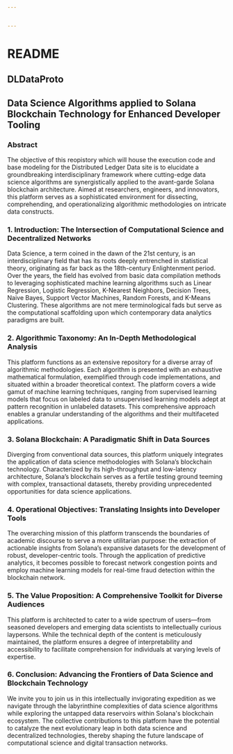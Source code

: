 ```yaml
---


---
```


# README

## DLDataProto

## Data Science Algorithms applied to Solana Blockchain Technology for Enhanced Developer Tooling

### Abstract

The objective of this reopistory which will house the execution code and base modeling for the Distributed Ledger Data site is to elucidate a groundbreaking interdisciplinary framework where cutting-edge data science algorithms are synergistically applied to the avant-garde Solana blockchain architecture. Aimed at researchers, engineers, and innovators, this platform serves as a sophisticated environment for dissecting, comprehending, and operationalizing algorithmic methodologies on intricate data constructs.

### 1. Introduction: The Intersection of Computational Science and Decentralized Networks

Data Science, a term coined in the dawn of the 21st century, is an interdisciplinary field that has its roots deeply entrenched in statistical theory, originating as far back as the 18th-century Enlightenment period. Over the years, the field has evolved from basic data compilation methods to leveraging sophisticated machine learning algorithms such as Linear Regression, Logistic Regression, K-Nearest Neighbors, Decision Trees, Naive Bayes, Support Vector Machines, Random Forests, and K-Means Clustering. These algorithms are not mere terminological fads but serve as the computational scaffolding upon which contemporary data analytics paradigms are built.

### 2. Algorithmic Taxonomy: An In-Depth Methodological Analysis

This platform functions as an extensive repository for a diverse array of algorithmic methodologies. Each algorithm is presented with an exhaustive mathematical formulation, exemplified through code implementations, and situated within a broader theoretical context. The platform covers a wide gamut of machine learning techniques, ranging from supervised learning models that focus on labeled data to unsupervised learning models adept at pattern recognition in unlabeled datasets. This comprehensive approach enables a granular understanding of the algorithms and their multifaceted applications.

### 3. Solana Blockchain: A Paradigmatic Shift in Data Sources

Diverging from conventional data sources, this platform uniquely integrates the application of data science methodologies with Solana’s blockchain technology. Characterized by its high-throughput and low-latency architecture, Solana’s blockchain serves as a fertile testing ground teeming with complex, transactional datasets, thereby providing unprecedented opportunities for data science applications.

### 4. Operational Objectives: Translating Insights into Developer Tools

The overarching mission of this platform transcends the boundaries of academic discourse to serve a more utilitarian purpose: the extraction of actionable insights from Solana’s expansive datasets for the development of robust, developer-centric tools. Through the application of predictive analytics, it becomes possible to forecast network congestion points and employ machine learning models for real-time fraud detection within the blockchain network.

### 5. The Value Proposition: A Comprehensive Toolkit for Diverse Audiences

This platform is architected to cater to a wide spectrum of users—from seasoned developers and emerging data scientists to intellectually curious laypersons. While the technical depth of the content is meticulously maintained, the platform ensures a degree of interpretability and accessibility to facilitate comprehension for individuals at varying levels of expertise.

### 6. Conclusion: Advancing the Frontiers of Data Science and Blockchain Technology

We invite you to join us in this intellectually invigorating expedition as we navigate through the labyrinthine complexities of data science algorithms while exploring the untapped data reservoirs within Solana's blockchain ecosystem. The collective contributions to this platform have the potential to catalyze the next evolutionary leap in both data science and decentralized technologies, thereby shaping the future landscape of computational science and digital transaction networks.

